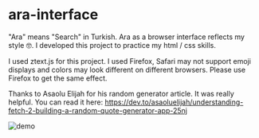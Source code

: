 # ara-interface
"Ara" means "Search" in Turkish. Ara as a browser interface reflects my style 🤓. I developed this project to practice my html / css skills. 

I used ztext.js for this project. I used Firefox, Safari may not support emoji displays and colors may look different on different browsers. Please use Firefox to get the same effect.

Thanks to Asaolu Elijah for his random generator article. It was really helpful. You can read it here: https://dev.to/asaoluelijah/understanding-fetch-2-building-a-random-quote-generator-app-25nj

![demo](https://user-images.githubusercontent.com/47036671/111502396-dd9e2c00-8756-11eb-847f-3771a788b18f.gif)
